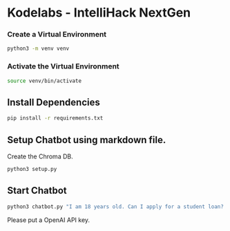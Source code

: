 # Kodelabs - IntelliHack NextGen

### Create a Virtual Environment

```bash
python3 -m venv venv
```

### Activate the Virtual Environment

```bash
source venv/bin/activate
```

## Install Dependencies

```bash
pip install -r requirements.txt
```

## Setup Chatbot using markdown file.

Create the Chroma DB.

```bash
python3 setup.py
```

## Start Chatbot

```bash
python3 chatbot.py "I am 18 years old. Can I apply for a student loan? If so what do i need for that?"
```

Please put a OpenAI API key.
